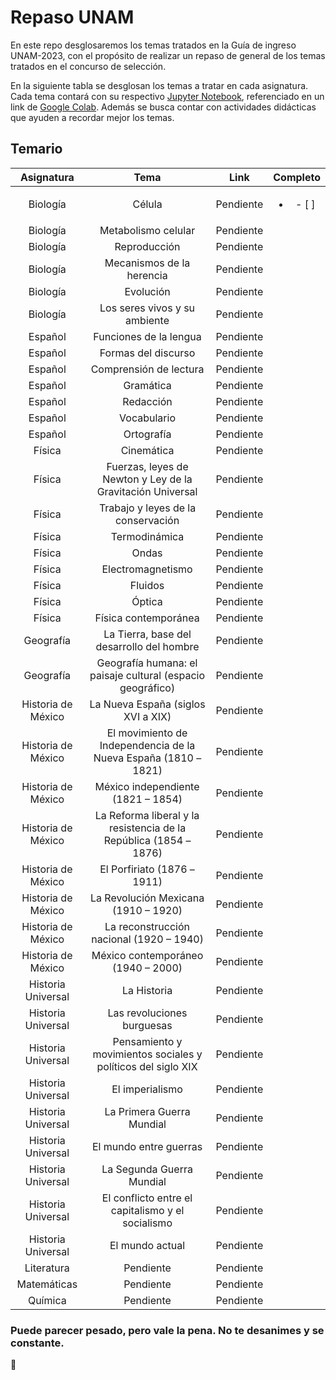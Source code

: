 # Repaso UNAM
En este repo desglosaremos los temas tratados en la Guía de ingreso UNAM-2023, con el propósito de realizar un repaso de general de los temas tratados en el concurso de selección.

En la siguiente tabla se desglosan los temas a tratar en cada asignatura. Cada tema contará con su respectivo [Jupyter Notebook](https://jupyter.org/), referenciado en un link de [Google Colab](https://colab.research.google.com/). Además se busca contar con actividades didácticas que ayuden a recordar mejor los temas.

## Temario

| Asignatura | Tema | Link | Completo |
|:--------------:|:-----:|:-----------:|:-----:|
| Biología | Célula | Pendiente | <ul><li>- [ ] </li></ul> 
| Biología | Metabolismo celular | Pendiente |
| Biología | Reproducción | Pendiente |
| Biología | Mecanismos de la herencia | Pendiente |
| Biología | Evolución | Pendiente |
| Biología | Los seres vivos y su ambiente | Pendiente |
| Español | Funciones de la lengua | Pendiente |
| Español | Formas del discurso | Pendiente |
| Español | Comprensión de lectura | Pendiente |
| Español | Gramática | Pendiente |
| Español | Redacción | Pendiente |
| Español | Vocabulario | Pendiente |
| Español | Ortografía | Pendiente |
| Física | Cinemática | Pendiente |
| Física | Fuerzas, leyes de Newton y Ley de la Gravitación Universal | Pendiente |
| Física | Trabajo y leyes de la conservación | Pendiente |
| Física | Termodinámica | Pendiente |
| Física | Ondas | Pendiente |
| Física | Electromagnetismo | Pendiente |
| Física | Fluidos | Pendiente |
| Física | Óptica | Pendiente |
| Física | Física contemporánea | Pendiente |
| Geografía | La Tierra, base del desarrollo del hombre | Pendiente |
| Geografía | Geografía humana: el paisaje cultural (espacio geográfico) | Pendiente |
| Historia de México | La Nueva España (siglos XVI a XIX) | Pendiente |
| Historia de México | El movimiento de Independencia de la Nueva España (1810 – 1821) | Pendiente |
| Historia de México | México independiente (1821 – 1854) | Pendiente |
| Historia de México | La Reforma liberal y la resistencia de la República (1854 – 1876) | Pendiente |
| Historia de México | El Porfiriato (1876 – 1911) | Pendiente |
| Historia de México | La Revolución Mexicana (1910 – 1920) | Pendiente |
| Historia de México | La reconstrucción nacional (1920 – 1940) | Pendiente |
| Historia de México | México contemporáneo (1940 – 2000) | Pendiente |
| Historia Universal | La Historia | Pendiente |
| Historia Universal | Las revoluciones burguesas | Pendiente |
| Historia Universal | Pensamiento y movimientos sociales y políticos del siglo XIX | Pendiente |
| Historia Universal | El imperialismo | Pendiente |
| Historia Universal | La Primera Guerra Mundial | Pendiente |
| Historia Universal | El mundo entre guerras | Pendiente |
| Historia Universal | La Segunda Guerra Mundial | Pendiente |
| Historia Universal | El conflicto entre el capitalismo y el socialismo | Pendiente |
| Historia Universal | El mundo actual | Pendiente |
| Literatura | Pendiente | Pendiente |
| Matemáticas | Pendiente | Pendiente |
| Química | Pendiente | Pendiente |

### Puede parecer pesado, pero vale la pena. No te desanimes y se constante.

:wolf: